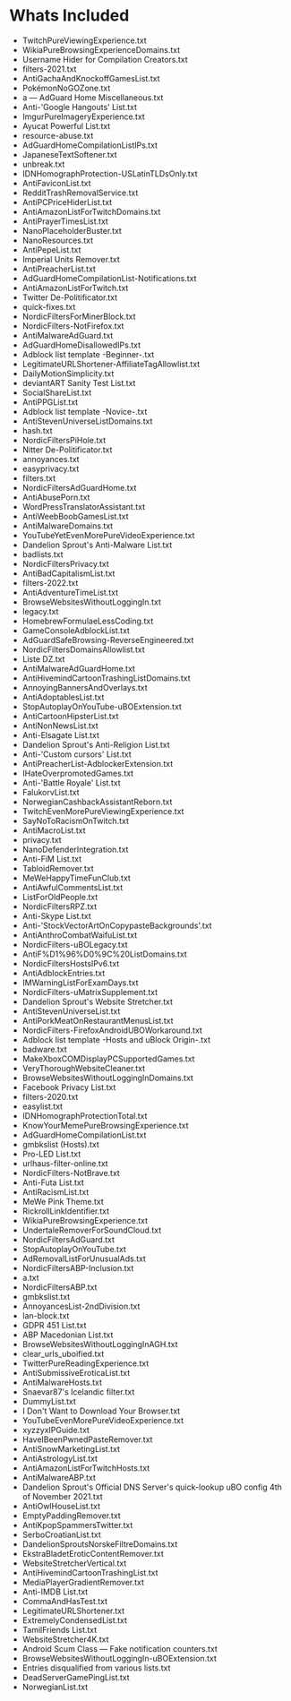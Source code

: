 # Whats Included
- TwitchPureViewingExperience.txt
- WikiaPureBrowsingExperienceDomains.txt
- Username Hider for Compilation Creators.txt
- filters-2021.txt
- AntiGachaAndKnockoffGamesList.txt
- PokémonNoGOZone.txt
- a — AdGuard Home Miscellaneous.txt
- Anti-'Google Hangouts' List.txt
- ImgurPureImageryExperience.txt
- Ayucat Powerful List.txt
- resource-abuse.txt
- AdGuardHomeCompilationListIPs.txt
- JapaneseTextSoftener.txt
- unbreak.txt
- IDNHomographProtection-USLatinTLDsOnly.txt
- AntiFaviconList.txt
- RedditTrashRemovalService.txt
- AntiPCPriceHiderList.txt
- AntiAmazonListForTwitchDomains.txt
- AntiPrayerTimesList.txt
- NanoPlaceholderBuster.txt
- NanoResources.txt
- AntiPepeList.txt
- Imperial Units Remover.txt
- AntiPreacherList.txt
- AdGuardHomeCompilationList-Notifications.txt
- AntiAmazonListForTwitch.txt
- Twitter De-Politificator.txt
- quick-fixes.txt
- NordicFiltersForMinerBlock.txt
- NordicFilters-NotFirefox.txt
- AntiMalwareAdGuard.txt
- AdGuardHomeDisallowedIPs.txt
- Adblock list template -Beginner-.txt
- LegitimateURLShortener-AffiliateTagAllowlist.txt
- DailyMotionSimplicity.txt
- deviantART Sanity Test List.txt
- SocialShareList.txt
- AntiPPGList.txt
- Adblock list template -Novice-.txt
- AntiStevenUniverseListDomains.txt
- hash.txt
- NordicFiltersPiHole.txt
- Nitter De-Politificator.txt
- annoyances.txt
- easyprivacy.txt
- filters.txt
- NordicFiltersAdGuardHome.txt
- AntiAbusePorn.txt
- WordPressTranslatorAssistant.txt
- AntiWeebBoobGamesList.txt
- AntiMalwareDomains.txt
- YouTubeYetEvenMorePureVideoExperience.txt
- Dandelion Sprout's Anti-Malware List.txt
- badlists.txt
- NordicFiltersPrivacy.txt
- AntiBadCapitalismList.txt
- filters-2022.txt
- AntiAdventureTimeList.txt
- BrowseWebsitesWithoutLoggingIn.txt
- legacy.txt
- HomebrewFormulaeLessCoding.txt
- GameConsoleAdblockList.txt
- AdGuardSafeBrowsing-ReverseEngineered.txt
- NordicFiltersDomainsAllowlist.txt
- Liste DZ.txt
- AntiMalwareAdGuardHome.txt
- AntiHivemindCartoonTrashingListDomains.txt
- AnnoyingBannersAndOverlays.txt
- AntiAdoptablesList.txt
- StopAutoplayOnYouTube-uBOExtension.txt
- AntiCartoonHipsterList.txt
- AntiNonNewsList.txt
- Anti-Elsagate List.txt
- Dandelion Sprout's Anti-Religion List.txt
- Anti-'Custom cursors' List.txt
- AntiPreacherList-AdblockerExtension.txt
- IHateOverpromotedGames.txt
- Anti-'Battle Royale' List.txt
- FalukorvList.txt
- NorwegianCashbackAssistantReborn.txt
- TwitchEvenMorePureViewingExperience.txt
- SayNoToRacismOnTwitch.txt
- AntiMacroList.txt
- privacy.txt
- NanoDefenderIntegration.txt
- Anti-FіМ List.txt
- TabloidRemover.txt
- MeWeHappyTimeFunClub.txt
- AntiAwfulCommentsList.txt
- ListForOldPeople.txt
- NordicFiltersRPZ.txt
- Anti-Skype List.txt
- Anti-'StockVectorArtOnCopypasteBackgrounds'.txt
- AntiAnthroCombatWaifuList.txt
- NordicFilters-uBOLegacy.txt
- AntiF%D1%96%D0%9C%20ListDomains.txt
- NordicFiltersHostsIPv6.txt
- AntiAdblockEntries.txt
- IMWarningListForExamDays.txt
- NordicFilters-uMatrixSupplement.txt
- Dandelion Sprout's Website Stretcher.txt
- AntiStevenUniverseList.txt
- AntiPorkMeatOnRestaurantMenusList.txt
- NordicFilters-FirefoxAndroidUBOWorkaround.txt
- Adblock list template -Hosts and uBlock Origin-.txt
- badware.txt
- MakeXboxCOMDisplayPCSupportedGames.txt
- VeryThoroughWebsiteCleaner.txt
- BrowseWebsitesWithoutLoggingInDomains.txt
- Facebook Privacy List.txt
- filters-2020.txt
- easylist.txt
- IDNHomographProtectionTotal.txt
- KnowYourMemePureBrowsingExperience.txt
- AdGuardHomeCompilationList.txt
- gmbkslist (Hosts).txt
- Pro-LED List.txt
- urlhaus-filter-online.txt
- NordicFilters-NotBrave.txt
- Anti-Futa List.txt
- AntiRacismList.txt
- MeWe Pink Theme.txt
- RickrollLinkIdentifier.txt
- WikiaPureBrowsingExperience.txt
- UndertaleRemoverForSoundCloud.txt
- NordicFiltersAdGuard.txt
- StopAutoplayOnYouTube.txt
- AdRemovalListForUnusualAds.txt
- NordicFiltersABP-Inclusion.txt
- a.txt
- NordicFiltersABP.txt
- gmbkslist.txt
- AnnoyancesList-2ndDivision.txt
- lan-block.txt
- GDPR 451 List.txt
- ABP Macedonian List.txt
- BrowseWebsitesWithoutLoggingInAGH.txt
- clear_urls_uboified.txt
- TwitterPureReadingExperience.txt
- AntiSubmissiveEroticaList.txt
- AntiMalwareHosts.txt
- Snaevar87's Icelandic filter.txt
- DummyList.txt
- I Don't Want to Download Your Browser.txt
- YouTubeEvenMorePureVideoExperience.txt
- xyzzyxIPGuide.txt
- HaveIBeenPwnedPasteRemover.txt
- AntiSnowMarketingList.txt
- AntiAstrologyList.txt
- AntiAmazonListForTwitchHosts.txt
- AntiMalwareABP.txt
- Dandelion Sprout's Official DNS Server's quick-lookup uBO config 4th of November 2021.txt
- AntiOwlHouseList.txt
- EmptyPaddingRemover.txt
- AntiKpopSpammersTwitter.txt
- SerboCroatianList.txt
- DandelionSproutsNorskeFiltreDomains.txt
- EkstraBladetEroticContentRemover.txt
- WebsiteStretcherVertical.txt
- AntiHivemindCartoonTrashingList.txt
- MediaPlayerGradientRemover.txt
- Anti-IMDB List.txt
- CommaAndHasTest.txt
- LegitimateURLShortener.txt
- ExtremelyCondensedList.txt
- TamilFriends List.txt
- WebsiteStretcher4K.txt
- Android Scum Class — Fake notification counters.txt
- BrowseWebsitesWithoutLoggingIn-uBOExtension.txt
- Entries disqualified from various lists.txt
- DeadServerGamePingList.txt
- NorwegianList.txt
